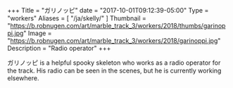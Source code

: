 +++
Title = "ガリノッピ"
date = "2017-10-01T09:12:39-05:00"
Type = "workers"
Aliases = [
    "/ja/skelly/"
]
Thumbnail = "https://b.robnugen.com/art/marble_track_3/workers/2018/thumbs/garinoppi.jpg"
Image = "https://b.robnugen.com/art/marble_track_3/workers/2018/garinoppi.jpg"
Description = "Radio operator"
+++

ガリノッピ is a helpful spooky skeleton who works as a radio operator for the track.  His radio can be seen in the scenes, but he is currently working elsewhere.